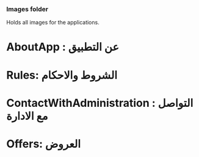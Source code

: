 ### Images folder
Holds all images for the applications.

# AboutApp : عن التطبيق
# Rules: الشروط والاحكام
# ContactWithAdministration : التواصل مع الادارة
# Offers: العروض
